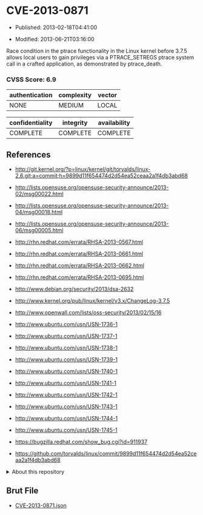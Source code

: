 # CVE-2013-0871

- Published: 2013-02-18T04:41:00

- Modified: 2013-06-21T03:16:00

Race condition in the ptrace functionality in the Linux kernel before 3.7.5 allows local users to gain privileges via a PTRACE_SETREGS ptrace system call in a crafted application, as demonstrated by ptrace_death.

### CVSS Score: **6.9**

| authentication | complexity | vector |
| --- | --- | --- |
| NONE | MEDIUM | LOCAL |

| confidentiality | integrity | availability |
| --- | --- | --- |
| COMPLETE | COMPLETE | COMPLETE |

## References

* http://git.kernel.org/?p=linux/kernel/git/torvalds/linux-2.6.git;a=commit;h=9899d11f654474d2d54ea52ceaa2a1f4db3abd68

* http://lists.opensuse.org/opensuse-security-announce/2013-02/msg00022.html

* http://lists.opensuse.org/opensuse-security-announce/2013-04/msg00018.html

* http://lists.opensuse.org/opensuse-security-announce/2013-06/msg00005.html

* http://rhn.redhat.com/errata/RHSA-2013-0567.html

* http://rhn.redhat.com/errata/RHSA-2013-0661.html

* http://rhn.redhat.com/errata/RHSA-2013-0662.html

* http://rhn.redhat.com/errata/RHSA-2013-0695.html

* http://www.debian.org/security/2013/dsa-2632

* http://www.kernel.org/pub/linux/kernel/v3.x/ChangeLog-3.7.5

* http://www.openwall.com/lists/oss-security/2013/02/15/16

* http://www.ubuntu.com/usn/USN-1736-1

* http://www.ubuntu.com/usn/USN-1737-1

* http://www.ubuntu.com/usn/USN-1738-1

* http://www.ubuntu.com/usn/USN-1739-1

* http://www.ubuntu.com/usn/USN-1740-1

* http://www.ubuntu.com/usn/USN-1741-1

* http://www.ubuntu.com/usn/USN-1742-1

* http://www.ubuntu.com/usn/USN-1743-1

* http://www.ubuntu.com/usn/USN-1744-1

* http://www.ubuntu.com/usn/USN-1745-1

* https://bugzilla.redhat.com/show_bug.cgi?id=911937

* https://github.com/torvalds/linux/commit/9899d11f654474d2d54ea52ceaa2a1f4db3abd68

<details>
<summary>About this repository</summary> 

  This repository is part of the project [Live Hack CVE](https://github.com/Live-Hack-CVE). Main website can be found [www.live-hack.org](https://www.live-hack.org) 
  
  Made by [Sn0wAlice](https://github.com/Sn0wAlice) for the people that care about security and need to have a feed of the latest CVEs. Hope you enjoy it, don't forget to star the repo and follow me on [Twitter](https://twitter.com/Sn0wAlice) and [Github](https://github.com/Sn0wAlice). And that is my [personnal website](https://www.alice-snow.me/)

  - [Home Page](https://github.com/Live-Hack-CVE)
  - [Framework](https://github.com/Live-Hack-CVE/cve-framework)
  - [CVE database](https://github.com/Live-Hack-CVE/full_database)
  - [Changelog](https://github.com/Live-Hack-CVE/Changelog)
</details>

## Brut File

* [CVE-2013-0871.json](https://raw.githubusercontent.com/Live-Hack-CVE/full_database/main/cves/2013/CVE-2013-0871.json)

